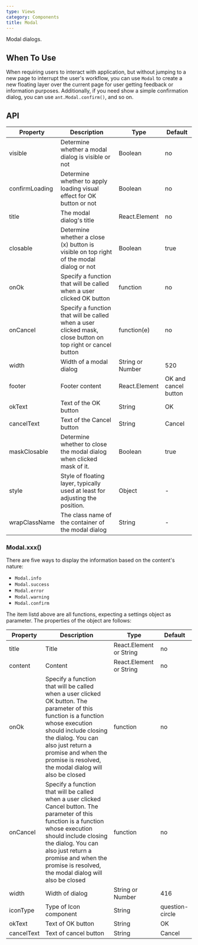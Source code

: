 ```yaml
---
type: Views
category: Components
title: Modal
---
```


Modal dialogs.

## When To Use

When requiring users to interact with application, but without jumping to a new page to interrupt
the user's workflow, you can use `Modal` to create a new floating layer over the current page for user
getting feedback or information purposes.
Additionally, if you need show a simple confirmation dialog, you can use `ant.Modal.confirm()`,
and so on.



## API


| Property       | Description           | Type             | Default       |
|------------|----------------|------------------|--------------|
| visible    | Determine whether a modal dialog is visible or not | Boolean | no |
| confirmLoading | Determine whether to apply loading visual effect for OK button or not  | Boolean    | no           |
| title      | The modal dialog's title          | React.Element    | no           |
| closable   | Determine whether a close (x) button is visible on top right of the modal dialog or not | Boolean    | true        |
| onOk       | Specify a function that will be called when a user clicked OK button | function | no |
| onCancel   | Specify a function that will be called when a user clicked mask, close button on top right or cancel button | function(e)  | no         |
| width      | Width of a modal dialog           | String or Number | 520           |
| footer     | Footer content       | React.Element    | OK and cancel button |
| okText     | Text of the OK button    | String           | OK       |
| cancelText | Text of the Cancel button    | String           | Cancel       |
| maskClosable | Determine whether to close the modal dialog when clicked mask of it. | Boolean   | true       |
| style | Style of floating layer, typically used at least for adjusting the position. | Object   | - |
| wrapClassName | The class name of the container of the modal dialog | String   | - |

### Modal.xxx()

There are five ways to display the information based on the content's nature:

- `Modal.info`
- `Modal.success`
- `Modal.error`
- `Modal.warning`
- `Modal.confirm`

The item listd above are all functions, expecting a settings object as parameter.
The properties of the object are follows:

| Property   | Description    | Type             | Default       |
|------------|----------------|------------------|---------------|
| title      | Title           | React.Element or String    | no           |
| content    | Content           | React.Element or String    | no          |
| onOk       | Specify a function that will be called when a user clicked OK button. The parameter of this function is a function whose execution should include closing the dialog. You can also just return a promise and when the promise is resolved, the modal dialog will also be closed    | function         | no           |
| onCancel   | Specify a function that will be called when a user clicked Cancel button. The parameter of this function is a function whose execution should include closing the dialog. You can also just return a promise and when the promise is resolved, the modal dialog will also be closed       | function         | no           |
| width      | Width of dialog           | String or Number | 416           |
| iconType   | Type of Icon component    | String | question-circle |
| okText     | Text of OK button    | String           | OK       |
| cancelText | Text of cancel button    | String           | Cancel       |

<style>
.code-box-demo .ant-btn {
  margin-right: 8px;
}
</style>
